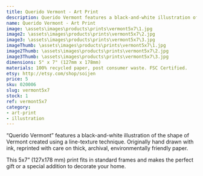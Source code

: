 ```yaml
---
title: Querido Vermont - Art Print
description: Querido Vermont features a black-and-white illustration of the shape of Vermont created using a line-texture technique. Originally hand drawn with ink, reprinted with care on thick, archival, environmentally friendly paper.
name: Querido Vermont - Art Print
image: \assets\images\products\prints\vermont5x7\1.jpg
image2: \assets\images\products\prints\vermont5x7\2.jpg
image3: \assets\images\products\prints\vermont5x7\3.jpg
imageThumb: \assets\images\products\prints\vermont5x7\1.jpg
image2Thumb: \assets\images\products\prints\vermont5x7\2.jpg
image3Thumb: \assets\images\products\prints\vermont5x7\3.jpg
dimensions: 5" x 7" (127mm x 178mm)
materials: 100% recycled paper, post consumer waste. FSC Certified.
etsy: http://etsy.com/shop/soijen
price: 5
sku: 020006
slug: vermont5x7
stock: 1
ref: vermont5x7
category:
- art-print
- illustration
---
```

“Querido Vermont” features a black-and-white illustration of the shape of Vermont created using a line-texture technique. Originally hand drawn with ink, reprinted with care on thick, archival, environmentally friendly paper.

This 5x7” (127x178 mm) print fits in standard frames and makes the perfect gift or a special addition to decorate your home.
